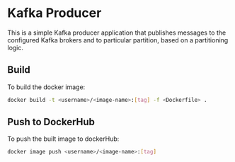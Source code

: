 # Kafka Producer

This is a simple Kafka producer application that publishes messages to the configured Kafka brokers and to particular partition, based on a partitioning logic.

## Build

To build the docker image:

```bash
docker build -t <username>/<image-name>:[tag] -f <Dockerfile> .
```

## Push to DockerHub

To push the built image to dockerHub:

```bash
docker image push <username>/<image-name>:[tag]
```
